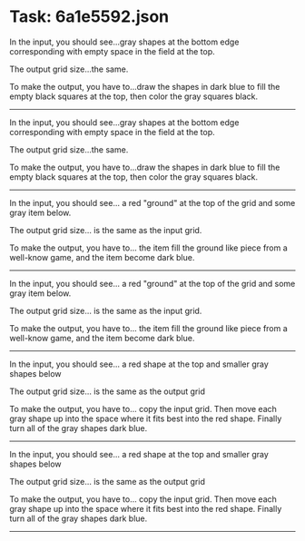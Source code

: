 # Task: 6a1e5592.json

In the input, you should see...gray shapes at the bottom edge corresponding with empty space in the field at the top.

The output grid size...the same.

To make the output, you have to...draw the shapes in dark blue to fill the empty black squares at the top, then color the gray squares black.

---

In the input, you should see...gray shapes at the bottom edge corresponding with empty space in the field at the top.

The output grid size...the same.

To make the output, you have to...draw the shapes in dark blue to fill the empty black squares at the top, then color the gray squares black.

---

In the input, you should see... a red "ground" at the top of the grid and some gray item below.

The output grid size... is the same as the input grid.

To make the output, you have to... the item fill the ground like piece from a well-know game, and the item become dark blue.

---

In the input, you should see... a red "ground" at the top of the grid and some gray item below.

The output grid size... is the same as the input grid.

To make the output, you have to... the item fill the ground like piece from a well-know game, and the item become dark blue.

---

In the input, you should see... a red shape at the top and smaller gray shapes below

The output grid size... is the same as the output grid

To make the output, you have to... copy the input grid. Then move each gray shape up into the space where it fits best into the red shape. Finally turn all of the gray shapes dark blue.

---

In the input, you should see... a red shape at the top and smaller gray shapes below

The output grid size... is the same as the output grid

To make the output, you have to... copy the input grid. Then move each gray shape up into the space where it fits best into the red shape. Finally turn all of the gray shapes dark blue.

---

